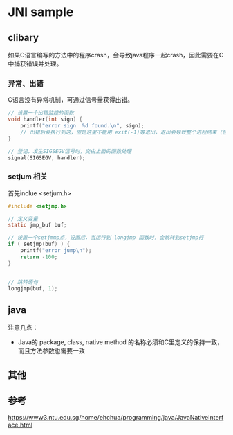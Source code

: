 # JNI sample



## clibary


如果C语言编写的方法中的程序crash，会导致java程序一起crash，因此需要在C中捕获错误并处理。

### 异常、出错

C语言没有异常机制，可通过信号量获得出错。

``` C
// 设置一个出错监控的函数
void handler(int sign) {
    printf("error sign  %d found.\n", sign);
    // 出错后会执行到这，但是这里不能用 exit(-1)等退出，退出会导致整个进程结束（含java部分）
}

// 登记，发生SIGSEGV信号时，交由上面的函数处理
signal(SIGSEGV, handler);

```

### setjum 相关

首先inclue <setjum.h>

``` C
#include <setjmp.h>

// 定义变量
static jmp_buf buf;

// 设置一个setjmmp点，设置后，当运行到 longjmp 函数时，会跳转到setjmp行
if ( setjmp(buf) ) {
    printf("error jump\n");
    return -100;
}


// 跳转语句
longjmp(buf, 1);  
```
    
## java

注意几点：

* Java的 package, class, native method 的名称必须和C里定义的保持一致，而且方法参数也需要一致


## 其他









## 参考

https://www3.ntu.edu.sg/home/ehchua/programming/java/JavaNativeInterface.html
